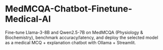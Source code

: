 # MedMCQA-Chatbot-Finetune-Medical-AI
Fine-tune Llama-3-8B and Qwen2.5-7B on MedMCQA (Physiology &amp; Biochemistry), benchmark accuracy/latency, and deploy the selected model as a medical MCQ + explanation chatbot with Ollama + Streamlit.
